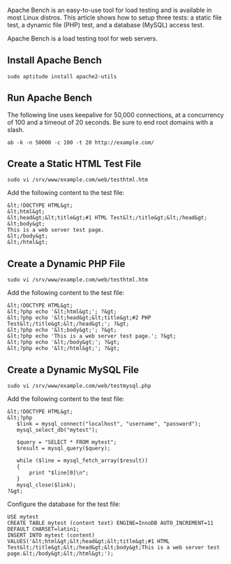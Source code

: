 Apache Bench is an easy-to-use tool for load testing and is available in most Linux distros. This article shows how to setup three tests: a static file test, a dynamic file (PHP) test, and a database (MySQL) access test.

Apache Bench is a load testing tool for web servers.

## Install Apache Bench

```
sudo aptitude install apache2-utils
```

## Run Apache Bench

The following line uses keepalive for 50,000 connections, at a concurrency of 100 and a timeout of 20 seconds. Be sure to end root domains with a slash.

```
ab -k -n 50000 -c 100 -t 20 http://example.com/
```

## Create a Static HTML Test File

```
sudo vi /srv/www/example.com/web/testhtml.htm
```

Add the following content to the test file:

```
&lt;!DOCTYPE HTML&gt;
&lt;html&gt;
&lt;head&gt;&lt;title&gt;#1 HTML Test&lt;/title&gt;&lt;/head&gt;
&lt;body&gt;
This is a web server test page.
&lt;/body&gt;
&lt;/html&gt;
```

## Create a Dynamic PHP File

```
sudo vi /srv/www/example.com/web/testhtml.htm
```

Add the following content to the test file:

```
&lt;!DOCTYPE HTML&gt;
&lt;?php echo '&lt;html&gt;'; ?&gt;
&lt;?php echo '&lt;head&gt;&lt;title&gt;#2 PHP Test&lt;/title&gt;&lt;/head&gt;'; ?&gt;
&lt;?php echo '&lt;body&gt;'; ?&gt;
&lt;?php echo 'This is a web server test page.'; ?&gt;
&lt;?php echo '&lt;/body&gt;'; ?&gt;
&lt;?php echo '&lt;/html&gt;'; ?&gt;
```

## Create a Dynamic MySQL File

```
sudo vi /srv/www/example.com/web/testmysql.php
```

Add the following content to the test file:

```
&lt;!DOCTYPE HTML&gt;
&lt;?php
   $link = mysql_connect("localhost", "username", "password");
   mysql_select_db("mytest");

   $query = "SELECT * FROM mytest";
   $result = mysql_query($query);

   while ($line = mysql_fetch_array($result))
   {
       print "$line[0]\n";
   }
   mysql_close($link);
?&gt;
```

Configure the database for the test file:

```
USE mytest
CREATE TABLE mytest (content text) ENGINE=InnoDB AUTO_INCREMENT=11 DEFAULT CHARSET=latin1;
INSERT INTO mytest (content) VALUES('&lt;html&gt;&lt;head&gt;&lt;title&gt;#1 HTML Test&lt;/title&gt;&lt;/head&gt;&lt;body&gt;This is a web server test page.&lt;/body&gt;&lt;/html&gt;');
```

